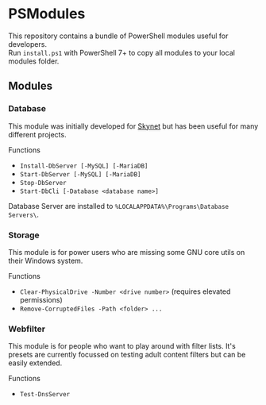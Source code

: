 # PSModules

This repository contains a bundle of PowerShell modules useful for developers.  
Run `install.ps1` with PowerShell 7+ to copy all modules to your local modules folder.

## Modules

### Database
This module was initially developed for [Skynet](https://github.com/skynet-im/skynet-server) but has been useful for many different projects.

Functions
- `Install-DbServer [-MySQL] [-MariaDB]`
- `Start-DbServer [-MySQL] [-MariaDB]`
- `Stop-DbServer`
- `Start-DbCli [-Database <database name>]`

Database Server are installed to `%LOCALAPPDATA%\Programs\Database Servers\`.

### Storage
This module is for power users who are missing some GNU core utils on their Windows system.

Functions
- `Clear-PhysicalDrive -Number <drive number>` (requires elevated permissions)
- `Remove-CorruptedFiles -Path <folder> ...`

### Webfilter
This module is for people who want to play around with filter lists. It's presets are currently focussed on testing adult content filters but can be easily extended.

Functions
- `Test-DnsServer`
